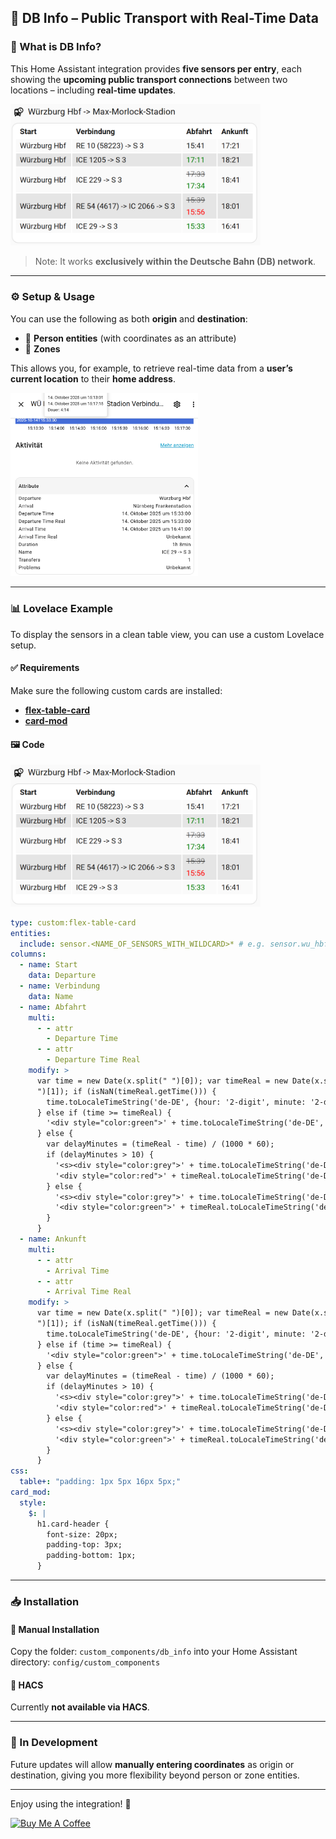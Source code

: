 ## 🚉 DB Info – Public Transport with Real-Time Data

### 📌 What is DB Info?

This Home Assistant integration provides **five sensors per entry**, each showing the **upcoming public transport connections** between two locations – including **real-time updates**.  

<img src="https://raw.githubusercontent.com/EiS94/db_info/main/images/table_example.png" alt="Table Example" width="400"/>

> Note: It works **exclusively within the Deutsche Bahn (DB) network**.


---

### ⚙️ Setup & Usage

You can use the following as both **origin** and **destination**:

- 🧍 **Person entities** (with coordinates as an attribute)  
- 📍 **Zones**

This allows you, for example, to retrieve real-time data from a **user’s current location** to their **home address**.

<img src="https://raw.githubusercontent.com/EiS94/db_info/main/images/sensor_example.png" alt="Sensor Example" width="300"/>

---

### 📊 Lovelace Example

To display the sensors in a clean table view, you can use a custom Lovelace setup.

#### ✅ Requirements

Make sure the following custom cards are installed:

- [**flex-table-card**](https://github.com/custom-cards/flex-table-card)  
- [**card-mod**](https://github.com/thomasloven/lovelace-card-mod)

#### 🖼️ Code

<img src="https://raw.githubusercontent.com/EiS94/db_info/main/images/table_example.png" alt="Table Example" width="400"/>

```yaml
type: custom:flex-table-card
entities:
  include: sensor.<NAME_OF_SENSORS_WITH_WILDCARD>* # e.g. sensor.wu_hbf_max_morlock_stadion_verbindung_*
columns:
  - name: Start
    data: Departure
  - name: Verbindung
    data: Name
  - name: Abfahrt
    multi:
      - - attr
        - Departure Time
      - - attr
        - Departure Time Real
    modify: >
      var time = new Date(x.split(" ")[0]); var timeReal = new Date(x.split("
      ")[1]); if (isNaN(timeReal.getTime())) {
        time.toLocaleTimeString('de-DE', {hour: '2-digit', minute: '2-digit'});
      } else if (time >= timeReal) {
        '<div style="color:green">' + time.toLocaleTimeString('de-DE', {hour: '2-digit', minute: '2-digit'}) + '</div>';
      } else {
        var delayMinutes = (timeReal - time) / (1000 * 60);
        if (delayMinutes > 10) {
          '<s><div style="color:grey">' + time.toLocaleTimeString('de-DE', {hour: '2-digit', minute: '2-digit'}) + '</div></s>' +
          '<div style="color:red">' + timeReal.toLocaleTimeString('de-DE', {hour: '2-digit', minute: '2-digit'}) + '</div>';
        } else {
          '<s><div style="color:grey">' + time.toLocaleTimeString('de-DE', {hour: '2-digit', minute: '2-digit'}) + '</div></s>' +
          '<div style="color:green">' + timeReal.toLocaleTimeString('de-DE', {hour: '2-digit', minute: '2-digit'}) + '</div>';
        }
      }
  - name: Ankunft
    multi:
      - - attr
        - Arrival Time
      - - attr
        - Arrival Time Real
    modify: >
      var time = new Date(x.split(" ")[0]); var timeReal = new Date(x.split("
      ")[1]); if (isNaN(timeReal.getTime())) {
        time.toLocaleTimeString('de-DE', {hour: '2-digit', minute: '2-digit'});
      } else if (time >= timeReal) {
        '<div style="color:green">' + time.toLocaleTimeString('de-DE', {hour: '2-digit', minute: '2-digit'}) + '</div>';
      } else {
        var delayMinutes = (timeReal - time) / (1000 * 60);
        if (delayMinutes > 10) {
          '<s><div style="color:grey">' + time.toLocaleTimeString('de-DE', {hour: '2-digit', minute: '2-digit'}) + '</div></s>' +
          '<div style="color:red">' + timeReal.toLocaleTimeString('de-DE', {hour: '2-digit', minute: '2-digit'}) + '</div>';
        } else {
          '<s><div style="color:grey">' + time.toLocaleTimeString('de-DE', {hour: '2-digit', minute: '2-digit'}) + '</div></s>' +
          '<div style="color:green">' + timeReal.toLocaleTimeString('de-DE', {hour: '2-digit', minute: '2-digit'}) + '</div>';
        }
      }
css:
  table+: "padding: 1px 5px 16px 5px;"
card_mod:
  style:
    $: |
      h1.card-header {
        font-size: 20px;
        padding-top: 3px;
        padding-bottom: 1px; 
      }
```

---

### 📥 Installation

#### 🔹 Manual Installation
Copy the folder: `custom_components/db_info` into your Home Assistant directory: `config/custom_components`


#### 🔹 HACS
Currently **not available via HACS**.

---

### 🔧 In Development

Future updates will allow **manually entering coordinates** as origin or destination, giving you more flexibility beyond person or zone entities.

---

Enjoy using the integration! 🚆

<a href="https://www.buymeacoffee.com/eis94" target="_blank"><img src="https://cdn.buymeacoffee.com/buttons/default-orange.png" alt="Buy Me A Coffee" height="41" width="174"></a>
